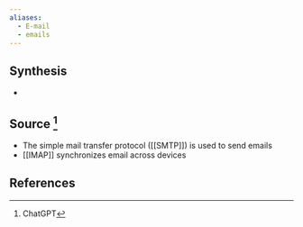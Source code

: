 ```yaml
---
aliases:
  - E-mail
  - emails
---
```

## Synthesis
- 
## Source [^1]
- The simple mail transfer protocol ([[SMTP]]) is used to send emails
- [[IMAP]] synchronizes email across devices
## References

[^1]: ChatGPT